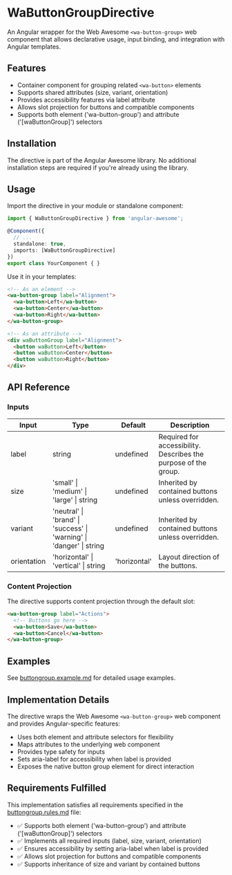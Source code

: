 # WaButtonGroupDirective

An Angular wrapper for the Web Awesome `<wa-button-group>` web component that allows declarative usage, input binding, and integration with Angular templates.

## Features

- Container component for grouping related `<wa-button>` elements
- Supports shared attributes (size, variant, orientation)
- Provides accessibility features via label attribute
- Allows slot projection for buttons and compatible components
- Supports both element ('wa-button-group') and attribute ('[waButtonGroup]') selectors

## Installation

The directive is part of the Angular Awesome library. No additional installation steps are required if you're already using the library.

## Usage

Import the directive in your module or standalone component:

```typescript
import { WaButtonGroupDirective } from 'angular-awesome';

@Component({
  // ...
  standalone: true,
  imports: [WaButtonGroupDirective]
})
export class YourComponent { }
```

Use it in your templates:

```html
<!-- As an element -->
<wa-button-group label="Alignment">
  <wa-button>Left</wa-button>
  <wa-button>Center</wa-button>
  <wa-button>Right</wa-button>
</wa-button-group>

<!-- As an attribute -->
<div waButtonGroup label="Alignment">
  <button waButton>Left</button>
  <button waButton>Center</button>
  <button waButton>Right</button>
</div>
```

## API Reference

### Inputs

| Input       | Type                                    | Default     | Description                                                     |
|-------------|----------------------------------------|-------------|-----------------------------------------------------------------|
| label       | string                                  | undefined   | Required for accessibility. Describes the purpose of the group. |
| size        | 'small' \| 'medium' \| 'large' \| string | undefined   | Inherited by contained buttons unless overridden.               |
| variant     | 'neutral' \| 'brand' \| 'success' \| 'warning' \| 'danger' \| string | undefined | Inherited by contained buttons unless overridden. |
| orientation | 'horizontal' \| 'vertical' \| string    | 'horizontal' | Layout direction of the buttons.                                |

### Content Projection

The directive supports content projection through the default slot:

```html
<wa-button-group label="Actions">
  <!-- Buttons go here -->
  <wa-button>Save</wa-button>
  <wa-button>Cancel</wa-button>
</wa-button-group>
```

## Examples

See [buttongroup.example.md](./buttongroup.example.md) for detailed usage examples.

## Implementation Details

The directive wraps the Web Awesome `<wa-button-group>` web component and provides Angular-specific features:

- Uses both element and attribute selectors for flexibility
- Maps attributes to the underlying web component
- Provides type safety for inputs
- Sets aria-label for accessibility when label is provided
- Exposes the native button group element for direct interaction

## Requirements Fulfilled

This implementation satisfies all requirements specified in the [buttongroup.rules.md](./buttongroup.rules.md) file:

- ✅ Supports both element ('wa-button-group') and attribute ('[waButtonGroup]') selectors
- ✅ Implements all required inputs (label, size, variant, orientation)
- ✅ Ensures accessibility by setting aria-label when label is provided
- ✅ Allows slot projection for buttons and compatible components
- ✅ Supports inheritance of size and variant by contained buttons
